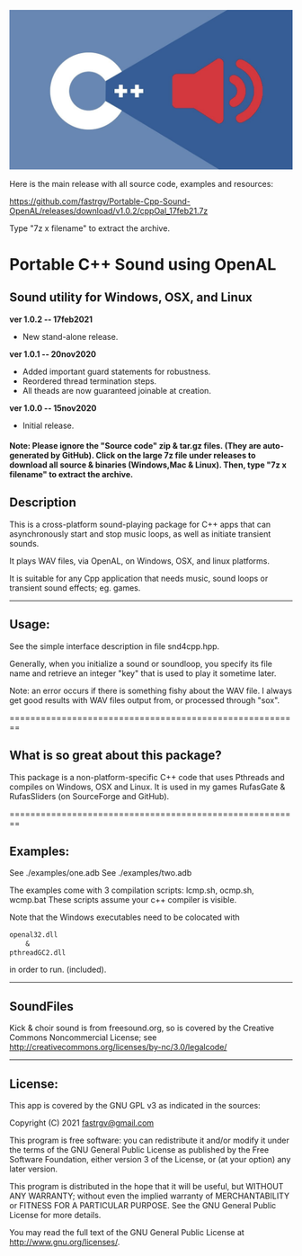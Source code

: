 
![screenshot](https://github.com/fastrgv/Portable-Cpp-Sound-OpenAL/blob/main/cppSound.jpeg)


Here is the main release with all source code, examples and resources:

https://github.com/fastrgv/Portable-Cpp-Sound-OpenAL/releases/download/v1.0.2/cppOal_17feb21.7z

Type "7z x filename" to extract the archive.



# Portable C++ Sound using OpenAL

## Sound utility for Windows, OSX, and Linux

**ver 1.0.2 -- 17feb2021**
* New stand-alone release.

**ver 1.0.1 -- 20nov2020**
* Added important guard statements for robustness.
* Reordered thread termination steps.
* All theads are now guaranteed joinable at creation.

**ver 1.0.0 -- 15nov2020**
* Initial release.



#### Note: Please ignore the "Source code" zip & tar.gz files. (They are auto-generated by GitHub). Click on the large 7z file under releases to download all source & binaries (Windows,Mac & Linux). Then, type "7z x filename" to extract the archive. 



## Description

This is a cross-platform sound-playing package for C++ apps that can asynchronously start and stop music loops, as well as initiate transient sounds.

It plays WAV files, via OpenAL, on Windows, OSX, and linux platforms.

It is suitable for any Cpp application that needs music, sound loops or transient sound effects; eg. games.

--------------------------------------------------------
## Usage:

See the simple interface description in file snd4cpp.hpp.

Generally, when you initialize a sound or soundloop, you specify its file name and retrieve an integer "key" that is used to play it sometime later.

Note: an error occurs if there is something fishy about the WAV file. I always get good results with WAV files output from, or processed through "sox".

========================================================
## What is so great about this package?

This package is a non-platform-specific C++ code that uses Pthreads and compiles on Windows, OSX and Linux. It is used in my games RufasGate & RufasSliders (on SourceForge and GitHub).


========================================================

## Examples:

See ./examples/one.adb
See ./examples/two.adb

The examples come with 3 compilation scripts: lcmp.sh, ocmp.sh, wcmp.bat
These scripts assume your c++ compiler is visible.

Note that the Windows executables need to be colocated with

	openal32.dll
		&
	pthreadGC2.dll

in order to run. (included).

---------------------------------------

## SoundFiles
Kick & choir sound is from freesound.org, so is covered by the Creative Commons Noncommercial License;  see
http://creativecommons.org/licenses/by-nc/3.0/legalcode/




--------------------------
## License:


This app is covered by the GNU GPL v3 as indicated in the sources:


Copyright (C) 2021  <fastrgv@gmail.com>

This program is free software: you can redistribute it and/or modify
it under the terms of the GNU General Public License as published by
the Free Software Foundation, either version 3 of the License, or
(at your option) any later version.

This program is distributed in the hope that it will be useful,
but WITHOUT ANY WARRANTY; without even the implied warranty of
MERCHANTABILITY or FITNESS FOR A PARTICULAR PURPOSE.  See the
GNU General Public License for more details.

You may read the full text of the GNU General Public License
at <http://www.gnu.org/licenses/>.


